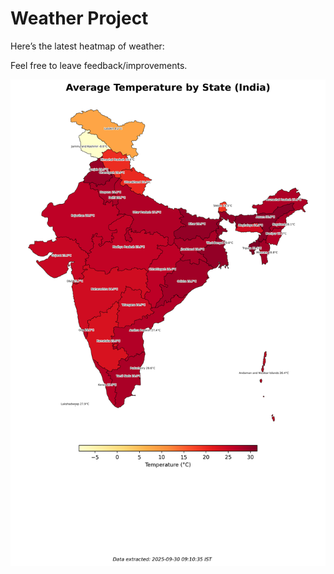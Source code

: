 # Weather Project

Here’s the latest heatmap of weather:

Feel free to leave feedback/improvements.

![India Heatmap](docs/assets/india_heatmap.png?v=DB5135)
